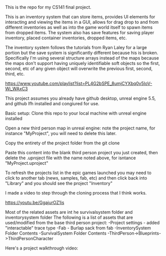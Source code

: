 This is the repo for my CS141 final project.

This is an inventory system that can store items, provides UI elements for interacting and viewing the items in a GUI, allows for drag drop to and from different inventories as well as into the game world itself to spawn items from dropped items.
The system also has save features for saving player inventory, placed container inventories, dropped items, etc.

The inventory system follows the tutorials from Ryan Laley for a large portion but the save system is significantly different because his is broken.
Specifically I'm using several structure arrays instead of the maps because the maps don't support having uniquely identifiable soft objects so the first, second, etc of any given object will overwrite the previous first, second, third, etc. 

https://www.youtube.com/playlist?list=PL4G2bSPE_8umjCYXbq0v5IoV-Wi_WAxC3

This project assumes you already have github desktop, unreal engine 5.5, and github lfh installed and congiured for use.

Basic setup:
Clone this repo to your local machine with unreal engine installed

Open a new third person map in unreal engine: note the project name, for instance "MyProject", you will need to delete this later.

Copy the entirety of the project folder from the git clone

Paste this content into the blank third person project you just created, then delete the .uproject file with the name noted above, for isntance "MyProject.uproject"

To refresh the projects list in the epic games launched you may need to click to another tab (news, samples, fab, etc) and then click back into "Library" and you should see the project "Inventory"

I made a video to step through the cloning process that I think works.

https://youtu.be/GgajurOZ1is

Most of the related assets are int he survivalsystem folder and inventorysystem folder
The following is a list of assets that are used/modified from the base third person project:
-Project settings - added "interactable" trace type
-Fab - Burlap sack from fab
-InventorySystem Folder Contents
-SurvivalSystem Folder Contents
-ThirdPerson->Blueprints->ThirdPersonCharacter

Here's a project walkthrough video:

